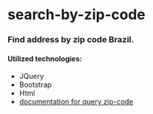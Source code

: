 # search-by-zip-code
### Find address by zip code Brazil.

#### Utilized technologies:
- JQuery
- Bootstrap
- Html
- [documentation for query zip-code](https://viacep.com.br/)




